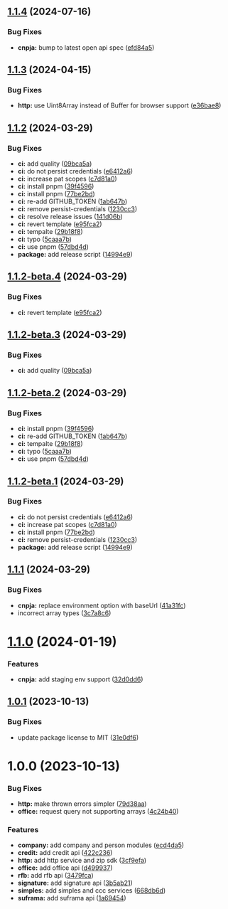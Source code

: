 ## [1.1.4](https://github.com/cnpja/sdk-nodejs/compare/v1.1.3...v1.1.4) (2024-07-16)


### Bug Fixes

* **cnpja:** bump to latest open api spec ([efd84a5](https://github.com/cnpja/sdk-nodejs/commit/efd84a5d6a3d582277d97cab2b834a3c30f0c3d1))

## [1.1.3](https://github.com/cnpja/sdk-nodejs/compare/v1.1.2...v1.1.3) (2024-04-15)


### Bug Fixes

* **http:** use Uint8Array instead of Buffer for browser support ([e36bae8](https://github.com/cnpja/sdk-nodejs/commit/e36bae81dee973b7128760504566199b2c591007))

## [1.1.2](https://github.com/cnpja/sdk-nodejs/compare/v1.1.1...v1.1.2) (2024-03-29)


### Bug Fixes

* **ci:** add quality ([09bca5a](https://github.com/cnpja/sdk-nodejs/commit/09bca5a8c426c8bdd6bfb9135e4d0bd55b624051))
* **ci:** do not persist credentials ([e6412a6](https://github.com/cnpja/sdk-nodejs/commit/e6412a6c0d216f5b838424f044d86ceb5f67be59))
* **ci:** increase pat scopes ([c7d81a0](https://github.com/cnpja/sdk-nodejs/commit/c7d81a04ccd9c3d32330ab0316880b9585e608cf))
* **ci:** install pnpm ([39f4596](https://github.com/cnpja/sdk-nodejs/commit/39f4596f34bb2bf2e414833b8e368f7d3d1289fd))
* **ci:** install pnpm ([77be2bd](https://github.com/cnpja/sdk-nodejs/commit/77be2bd60cc514bd43a1d7a8b3cef6435b96d979))
* **ci:** re-add GITHUB_TOKEN ([1ab647b](https://github.com/cnpja/sdk-nodejs/commit/1ab647ba64828888fa1ee1c56f5d60130fa85525))
* **ci:** remove persist-credentials ([1230cc3](https://github.com/cnpja/sdk-nodejs/commit/1230cc3d473fb39ea4bcb610563a27cbb205fc2d))
* **ci:** resolve release issues ([141d06b](https://github.com/cnpja/sdk-nodejs/commit/141d06b98dc8caa48d93a148d50e3d1ee1bf2874))
* **ci:** revert template ([e95fca2](https://github.com/cnpja/sdk-nodejs/commit/e95fca235b5eac0d625658eec289587e9f4ab0d4))
* **ci:** tempalte ([29b18f8](https://github.com/cnpja/sdk-nodejs/commit/29b18f88bc70eaf73e568aba8deaba60275c6d82))
* **ci:** typo ([5caaa7b](https://github.com/cnpja/sdk-nodejs/commit/5caaa7b8e5d21675a3e5f00903a3edc738e75516))
* **ci:** use pnpm ([57dbd4d](https://github.com/cnpja/sdk-nodejs/commit/57dbd4dbd1fbbba2da9437644709f311a3a57566))
* **package:** add release script ([14994e9](https://github.com/cnpja/sdk-nodejs/commit/14994e92379ab94cea74c0174e2154fb656b7007))

## [1.1.2-beta.4](https://github.com/cnpja/sdk-nodejs/compare/v1.1.2-beta.3...v1.1.2-beta.4) (2024-03-29)


### Bug Fixes

* **ci:** revert template ([e95fca2](https://github.com/cnpja/sdk-nodejs/commit/e95fca235b5eac0d625658eec289587e9f4ab0d4))

## [1.1.2-beta.3](https://github.com/cnpja/sdk-nodejs/compare/v1.1.2-beta.2...v1.1.2-beta.3) (2024-03-29)


### Bug Fixes

* **ci:** add quality ([09bca5a](https://github.com/cnpja/sdk-nodejs/commit/09bca5a8c426c8bdd6bfb9135e4d0bd55b624051))

## [1.1.2-beta.2](https://github.com/cnpja/sdk-nodejs/compare/v1.1.2-beta.1...v1.1.2-beta.2) (2024-03-29)


### Bug Fixes

* **ci:** install pnpm ([39f4596](https://github.com/cnpja/sdk-nodejs/commit/39f4596f34bb2bf2e414833b8e368f7d3d1289fd))
* **ci:** re-add GITHUB_TOKEN ([1ab647b](https://github.com/cnpja/sdk-nodejs/commit/1ab647ba64828888fa1ee1c56f5d60130fa85525))
* **ci:** tempalte ([29b18f8](https://github.com/cnpja/sdk-nodejs/commit/29b18f88bc70eaf73e568aba8deaba60275c6d82))
* **ci:** typo ([5caaa7b](https://github.com/cnpja/sdk-nodejs/commit/5caaa7b8e5d21675a3e5f00903a3edc738e75516))
* **ci:** use pnpm ([57dbd4d](https://github.com/cnpja/sdk-nodejs/commit/57dbd4dbd1fbbba2da9437644709f311a3a57566))

## [1.1.2-beta.1](https://github.com/cnpja/sdk-nodejs/compare/v1.1.1...v1.1.2-beta.1) (2024-03-29)


### Bug Fixes

* **ci:** do not persist credentials ([e6412a6](https://github.com/cnpja/sdk-nodejs/commit/e6412a6c0d216f5b838424f044d86ceb5f67be59))
* **ci:** increase pat scopes ([c7d81a0](https://github.com/cnpja/sdk-nodejs/commit/c7d81a04ccd9c3d32330ab0316880b9585e608cf))
* **ci:** install pnpm ([77be2bd](https://github.com/cnpja/sdk-nodejs/commit/77be2bd60cc514bd43a1d7a8b3cef6435b96d979))
* **ci:** remove persist-credentials ([1230cc3](https://github.com/cnpja/sdk-nodejs/commit/1230cc3d473fb39ea4bcb610563a27cbb205fc2d))
* **package:** add release script ([14994e9](https://github.com/cnpja/sdk-nodejs/commit/14994e92379ab94cea74c0174e2154fb656b7007))

## [1.1.1](https://github.com/cnpja/sdk-nodejs/compare/v1.1.0...v1.1.1) (2024-03-29)


### Bug Fixes

* **cnpja:** replace environment option with baseUrl ([41a31fc](https://github.com/cnpja/sdk-nodejs/commit/41a31fc594921e6bf8ab296af3afeaf3880b1865))
* incorrect array types ([3c7a8c6](https://github.com/cnpja/sdk-nodejs/commit/3c7a8c66b89dbb4819eeb91941e418a741ba7851))

# [1.1.0](https://github.com/cnpja/sdk-nodejs/compare/v1.0.1...v1.1.0) (2024-01-19)


### Features

* **cnpja:** add staging env support ([32d0dd6](https://github.com/cnpja/sdk-nodejs/commit/32d0dd69a15a6f641006da0f9e3ecd126c326577))

## [1.0.1](https://github.com/cnpja/sdk-nodejs/compare/v1.0.0...v1.0.1) (2023-10-13)


### Bug Fixes

* update package license to MIT ([31e0df6](https://github.com/cnpja/sdk-nodejs/commit/31e0df61a4e8836dfba530630c04559fd7676ccb))

# 1.0.0 (2023-10-13)


### Bug Fixes

* **http:** make thrown errors simpler ([79d38aa](https://github.com/cnpja/sdk-nodejs/commit/79d38aa035d9fc94620435df96a3ebf146d6777c))
* **office:** request query not supporting arrays ([4c24b40](https://github.com/cnpja/sdk-nodejs/commit/4c24b40610a626d6d81ade88a436337bdc916ade))


### Features

* **company:** add company and person modules ([ecd4da5](https://github.com/cnpja/sdk-nodejs/commit/ecd4da59735e4f126096124105d6bc597251559a))
* **credit:** add credit api ([422c236](https://github.com/cnpja/sdk-nodejs/commit/422c236071b3a11b3572242b8c80e19d3deef38d))
* **http:** add http service and zip sdk ([3cf9efa](https://github.com/cnpja/sdk-nodejs/commit/3cf9efa22e21022b2ffc37c5d1510dce99614da3))
* **office:** add office api ([d499937](https://github.com/cnpja/sdk-nodejs/commit/d49993723dd4e1b309da86addfc988a3a221485b))
* **rfb:** add rfb api ([3479fca](https://github.com/cnpja/sdk-nodejs/commit/3479fca82050a6bdccdeb06b1a8a25315a603de6))
* **signature:** add signature api ([3b5ab21](https://github.com/cnpja/sdk-nodejs/commit/3b5ab21235b0dd2ba3a6d908495cdc0a2047cd07))
* **simples:** add simples and ccc services ([668db6d](https://github.com/cnpja/sdk-nodejs/commit/668db6dba4acca6bbde3d75701bdfc0a807a2dca))
* **suframa:** add suframa api ([1a69454](https://github.com/cnpja/sdk-nodejs/commit/1a69454951b2575b16908ee82e4bdccacf0a9da3))

